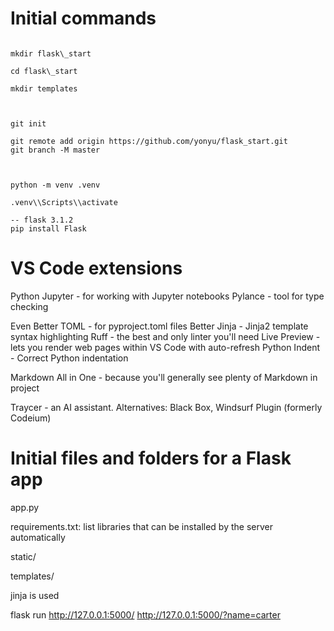 # Initial commands



```script

mkdir flask\_start

cd flask\_start

mkdir templates



git init

git remote add origin https://github.com/yonyu/flask_start.git
git branch -M master



python -m venv .venv

.venv\\Scripts\\activate

-- flask 3.1.2
pip install Flask

```


# VS Code extensions

Python
Jupyter - for working with Jupyter notebooks
Pylance - tool for type checking

Even Better TOML - for pyproject.toml files
Better Jinja - Jinja2 template syntax highlighting
Ruff - the best and only linter you'll need
Live Preview - lets you render web pages within VS Code with auto-refresh
Python Indent - Correct Python indentation

Markdown All in One - because you'll generally see plenty of Markdown in project

Traycer - an AI assistant. Alternatives: Black Box, Windsurf Plugin (formerly Codeium)

# Initial files and folders for a Flask app



app.py

requirements.txt: list libraries that can be installed by the server automatically

static/

templates/

jinja is used

flask run
http://127.0.0.1:5000/
http://127.0.0.1:5000/?name=carter



